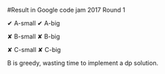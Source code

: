 #Result in Google code jam 2017 Round 1

✔ A-small ✔ A-big

✘ B-small ✘ B-big

✘ C-small ✘ C-big 

B is greedy, wasting time to implement a dp solution.